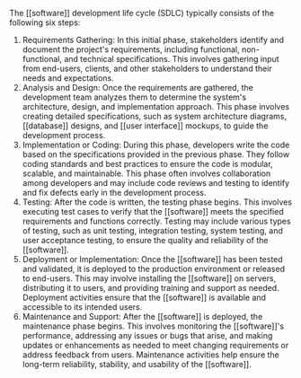 The [[software]] development life cycle (SDLC) typically consists of the following six steps:

1. Requirements Gathering: In this initial phase, stakeholders identify and document the project's requirements, including functional, non-functional, and technical specifications. This involves gathering input from end-users, clients, and other stakeholders to understand their needs and expectations.
2. Analysis and Design: Once the requirements are gathered, the development team analyzes them to determine the system's architecture, design, and implementation approach. This phase involves creating detailed specifications, such as system architecture diagrams, [[database]] designs, and [[user interface]] mockups, to guide the development process.
3. Implementation or Coding: During this phase, developers write the code based on the specifications provided in the previous phase. They follow coding standards and best practices to ensure the code is modular, scalable, and maintainable. This phase often involves collaboration among developers and may include code reviews and testing to identify and fix defects early in the development process.
4. Testing: After the code is written, the testing phase begins. This involves executing test cases to verify that the [[software]] meets the specified requirements and functions correctly. Testing may include various types of testing, such as unit testing, integration testing, system testing, and user acceptance testing, to ensure the quality and reliability of the [[software]].
5. Deployment or Implementation: Once the [[software]] has been tested and validated, it is deployed to the production environment or released to end-users. This may involve installing the [[software]] on servers, distributing it to users, and providing training and support as needed. Deployment activities ensure that the [[software]] is available and accessible to its intended users.
6. Maintenance and Support: After the [[software]] is deployed, the maintenance phase begins. This involves monitoring the [[software]]'s performance, addressing any issues or bugs that arise, and making updates or enhancements as needed to meet changing requirements or address feedback from users. Maintenance activities help ensure the long-term reliability, stability, and usability of the [[software]].